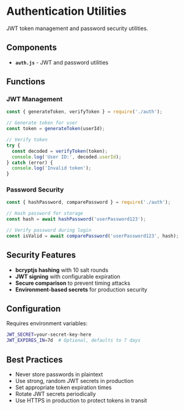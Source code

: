 # Authentication Utilities

JWT token management and password security utilities.

## Components

- **`auth.js`** - JWT and password utilities

## Functions

### JWT Management

```javascript
const { generateToken, verifyToken } = require('./auth');

// Generate token for user
const token = generateToken(userId);

// Verify token
try {
  const decoded = verifyToken(token);
  console.log('User ID:', decoded.userId);
} catch (error) {
  console.log('Invalid token');
}
```

### Password Security

```javascript
const { hashPassword, comparePassword } = require('./auth');

// Hash password for storage
const hash = await hashPassword('userPassword123');

// Verify password during login
const isValid = await comparePassword('userPassword123', hash);
```

## Security Features

- **bcryptjs hashing** with 10 salt rounds
- **JWT signing** with configurable expiration
- **Secure comparison** to prevent timing attacks
- **Environment-based secrets** for production security

## Configuration

Requires environment variables:
```bash
JWT_SECRET=your-secret-key-here
JWT_EXPIRES_IN=7d  # Optional, defaults to 7 days
```

## Best Practices

- Never store passwords in plaintext
- Use strong, random JWT secrets in production
- Set appropriate token expiration times
- Rotate JWT secrets periodically
- Use HTTPS in production to protect tokens in transit